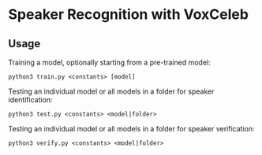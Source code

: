 # Speaker Recognition with VoxCeleb

## Usage

Training a model, optionally starting from a pre-trained model:

    python3 train.py <constants> [model]
  
Testing an individual model or all models in a folder for speaker identification:

    python3 test.py <constants> <model|folder>
  
Testing an individual model or all models in a folder for speaker verification:

    python3 verify.py <constants> <model|folder>
